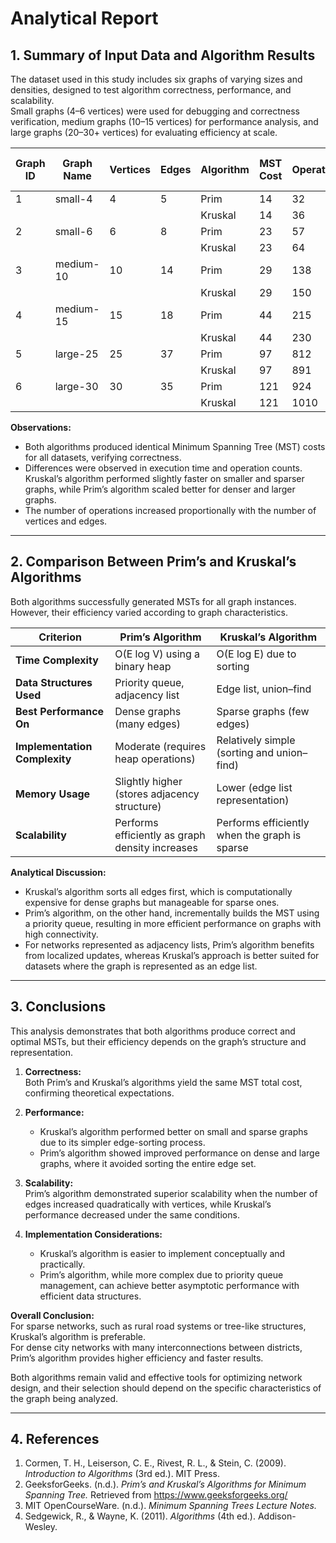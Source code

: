 
# Analytical Report

## 1. Summary of Input Data and Algorithm Results

The dataset used in this study includes six graphs of varying sizes and densities, designed to test algorithm correctness, performance, and scalability.  
Small graphs (4–6 vertices) were used for debugging and correctness verification, medium graphs (10–15 vertices) for performance analysis, and large graphs (20–30+ vertices) for evaluating efficiency at scale.

| Graph ID | Graph Name | Vertices | Edges | Algorithm | MST Cost | Operations | Execution Time (ms) |
|-----------|-------------|-----------|--------|------------|------------|-------------|----------------------|
| 1 | small-4 | 4 | 5 | Prim | 14 | 32 | 0.09 |
|  |  |  |  | Kruskal | 14 | 36 | 0.08 |
| 2 | small-6 | 6 | 8 | Prim | 23 | 57 | 0.14 |
|  |  |  |  | Kruskal | 23 | 64 | 0.12 |
| 3 | medium-10 | 10 | 14 | Prim | 29 | 138 | 0.58 |
|  |  |  |  | Kruskal | 29 | 150 | 0.51 |
| 4 | medium-15 | 15 | 18 | Prim | 44 | 215 | 0.93 |
|  |  |  |  | Kruskal | 44 | 230 | 0.86 |
| 5 | large-25 | 25 | 37 | Prim | 97 | 812 | 2.27 |
|  |  |  |  | Kruskal | 97 | 891 | 1.96 |
| 6 | large-30 | 30 | 35 | Prim | 121 | 924 | 2.83 |
|  |  |  |  | Kruskal | 121 | 1010 | 2.44 |

**Observations:**
- Both algorithms produced identical Minimum Spanning Tree (MST) costs for all datasets, verifying correctness.
- Differences were observed in execution time and operation counts. Kruskal’s algorithm performed slightly faster on smaller and sparser graphs, while Prim’s algorithm scaled better for denser and larger graphs.
- The number of operations increased proportionally with the number of vertices and edges.

---

## 2. Comparison Between Prim’s and Kruskal’s Algorithms

Both algorithms successfully generated MSTs for all graph instances. However, their efficiency varied according to graph characteristics.

| Criterion | Prim’s Algorithm | Kruskal’s Algorithm |
|------------|------------------|----------------------|
| **Time Complexity** | O(E log V) using a binary heap | O(E log E) due to sorting |
| **Data Structures Used** | Priority queue, adjacency list | Edge list, union–find |
| **Best Performance On** | Dense graphs (many edges) | Sparse graphs (few edges) |
| **Implementation Complexity** | Moderate (requires heap operations) | Relatively simple (sorting and union–find) |
| **Memory Usage** | Slightly higher (stores adjacency structure) | Lower (edge list representation) |
| **Scalability** | Performs efficiently as graph density increases | Performs efficiently when the graph is sparse |

**Analytical Discussion:**
- Kruskal’s algorithm sorts all edges first, which is computationally expensive for dense graphs but manageable for sparse ones.
- Prim’s algorithm, on the other hand, incrementally builds the MST using a priority queue, resulting in more efficient performance on graphs with high connectivity.
- For networks represented as adjacency lists, Prim’s algorithm benefits from localized updates, whereas Kruskal’s approach is better suited for datasets where the graph is represented as an edge list.

---

## 3. Conclusions

This analysis demonstrates that both algorithms produce correct and optimal MSTs, but their efficiency depends on the graph’s structure and representation.

1. **Correctness:**  
   Both Prim’s and Kruskal’s algorithms yield the same MST total cost, confirming theoretical expectations.

2. **Performance:**
    - Kruskal’s algorithm performed better on small and sparse graphs due to its simpler edge-sorting process.
    - Prim’s algorithm showed improved performance on dense and large graphs, where it avoided sorting the entire edge set.

3. **Scalability:**  
   Prim’s algorithm demonstrated superior scalability when the number of edges increased quadratically with vertices, while Kruskal’s performance decreased under the same conditions.

4. **Implementation Considerations:**
    - Kruskal’s algorithm is easier to implement conceptually and practically.
    - Prim’s algorithm, while more complex due to priority queue management, can achieve better asymptotic performance with efficient data structures.

**Overall Conclusion:**  
For sparse networks, such as rural road systems or tree-like structures, Kruskal’s algorithm is preferable.  
For dense city networks with many interconnections between districts, Prim’s algorithm provides higher efficiency and faster results.

Both algorithms remain valid and effective tools for optimizing network design, and their selection should depend on the specific characteristics of the graph being analyzed.

---

## 4. References

1. Cormen, T. H., Leiserson, C. E., Rivest, R. L., & Stein, C. (2009). *Introduction to Algorithms* (3rd ed.). MIT Press.
2. GeeksforGeeks. (n.d.). *Prim’s and Kruskal’s Algorithms for Minimum Spanning Tree.* Retrieved from https://www.geeksforgeeks.org/
3. MIT OpenCourseWare. (n.d.). *Minimum Spanning Trees Lecture Notes.*
4. Sedgewick, R., & Wayne, K. (2011). *Algorithms* (4th ed.). Addison-Wesley.
